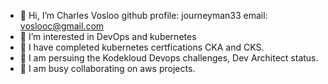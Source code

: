 - 👋 Hi, I’m Charles Vosloo      github profile: journeyman33 email: voslooc@gmail.com
- 👀 I’m interested in DevOps and kubernetes
- 🌱 I have completed kubernetes certfications CKA and CKS.
- 🌱 I am persuing the Kodekloud Devops challenges, Dev Architect status.
- 💞️ I am busy collaborating on aws projects.

<!---
journeyman33/journeyman33 is a ✨ special ✨ repository because its `README.md` (this file) appears on your GitHub profile.
You can click the Preview link to take a look at your changes.
--->

<!--START_SECTION:activity-->
<!--END_SECTION:activity-->


